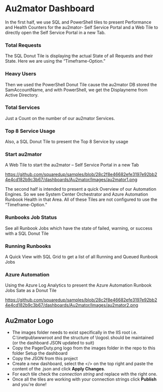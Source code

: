 # Au2mator Dashboard

In the first half, we use SQL and PowerShell tiles to present Performance and Health Counters for the au2mator- Self Service Portal and a Web Tile to directly open the Self Service Portal in a new Tab.

### Total Requests
The SQL Donut Tile is displaying the actual State of all Requests and their State. Here we are using the “Timeframe-Option.”

### Heavy Users
Then we used the PowerShell Donut Tile cause the au2mator DB stored the SamAccountName, and with PowerShell, we get the Displayneme from Active Directory.

### Total Services
Just a Count on the number of our au2mator Services.

### Top 8 Service Usage
Also, a SQL Donut Tile to present the Top 8 Service by usage

### Start au2mator
A Web Tile to start the au2mator – Self Service Portal in a new Tab

https://github.com/squaredup/samples/blob/28c2f8e46682efe3197e92bb24e4cd182b9c3b67/dashboards/Au2mator/Images/au2mator1.png

The second half is intended to present a quick Overview of our Automation Engines. So we see System Center Orchestrator and Azure Automation Runbook Health in that Area. All of these Tiles are not configured to use the “Timeframe-Option.”

### Runbooks Job Status
See all Runbook Jobs which have the state of failed, warning, or success with a SQL Donut Tile

### Running Runbooks
A Quick View with SQL Grid to get a list of all Running and Queued Runbook Jobs

### Azure Automation
Using the Azure Log Analytics to present the Azure Automation Runbook Jobs Sate as a Donut Tile
 
 https://github.com/squaredup/samples/blob/28c2f8e46682efe3197e92bb24e4cd182b9c3b67/dashboards/Au2mator/Images/au2mator2.png
 
## Au2mator Logo
- The images folder needs to exist specifically in the IIS root i.e. C:\inetpub\wwwroot and the structure of \logos\ should be maintained (or the dashboard JSON updated to suit)
- Copy the PagerDuty.png logo from the images folder in the repo to this folder
Setup the dashboard
- Copy the JSON from this project
- Create a new dashboard, select the </> on the top right and paste the content of the .json and click **Apply Changes**.
- For each tile check the *connection string* and replace with the right one.
- Once all the tiles are working with your connection strings click **Publish** and you're done!
  

